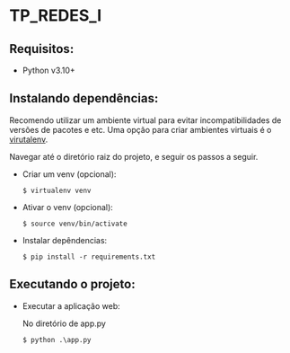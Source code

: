 # TP_REDES_I



## Requisitos:

 - Python v3.10+

## Instalando dependências:

Recomendo utilizar um ambiente virtual para evitar incompatibilidades de versões de pacotes e etc. 
Uma opção para criar ambientes virtuais é o [virutalenv](https://pypi.org/project/virtualenv/).


Navegar até o diretório raiz do projeto, e seguir os passos a seguir.

- Criar um venv (opcional):

  ``
  $ virtualenv venv
  ``

- Ativar o venv (opcional):

  ``
  $ source venv/bin/activate
  ``

- Instalar depêndencias:

  ``
  $ pip install -r requirements.txt
  ``


## Executando o projeto:

- Executar a aplicação web:

  No diretório de app.py
  
  ``
  $ python .\app.py
  ``

